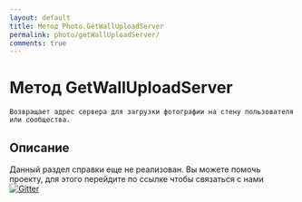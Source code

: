 ```yaml
---
layout: default
title: Метод Photo.GetWallUploadServer
permalink: photo/getWallUploadServer/
comments: true
---
```

# Метод GetWallUploadServer
	Возвращает адрес сервера для загрузки фотографии на стену пользователя или сообщества.

## Описание
Данный раздел справки еще не реализован. Вы  можете помочь проекту, для этого перейдите по ссылке чтобы связаться с нами [![Gitter](https://badges.gitter.im/Join%20Chat.svg)](https://gitter.im/vknet/vk?utm_source=badge&utm_medium=badge&utm_campaign=pr-badge)
